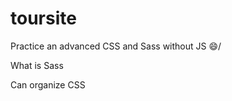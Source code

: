 # toursite

Practice an advanced CSS and Sass
without JS :smile:/

What is Sass 

Can organize CSS

